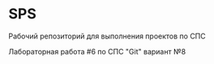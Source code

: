 # SPS
Рабочий репозиторий для выполнения проектов по СПС

Лабораторная работа #6 по СПС "Git" вариант №8
